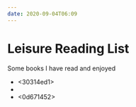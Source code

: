 ```yaml
---
date: 2020-09-04T06:09
---
```


# Leisure Reading List
Some books I have read and enjoyed

- <30314ed1>
- <bf954300>
- <0d671452>
